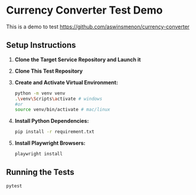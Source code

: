 # Currency Converter Test Demo
This is a demo to test https://github.com/aswinsmenon/currency-converter

## Setup Instructions

1.  **Clone the Target Service Repository and Launch it** 

2.  **Clone This Test Repository**

3.  **Create and Activate Virtual Environment:**
    ```bash
    python -m venv venv
    .\venv\Scripts\activate # windows
    #or
    source venv/bin/activate # mac/linux
    ```
4.  **Install Python Dependencies:**
    ```bash
    pip install -r requirement.txt
    ```
5.  **Install Playwright Browsers:**
    ```bash
    playwright install
    ```
## Running the Tests
```bash
pytest
```
